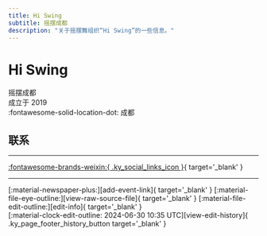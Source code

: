 ```yaml
---
title: Hi Swing
subtitle: 摇摆成都
description: "关于摇摆舞组织“Hi Swing”的一些信息。"
---
```


# Hi Swing

摇摆成都  
成立于 2019  
:fontawesome-solid-location-dot: 成都  


## 联系


---

 [:fontawesome-brands-weixin:{ .ky_social_links_icon }](# "HiSwing摇摆成都"){ target='_blank' }

---

<div class="ky_page_footer" markdown>
<div class="ky_page_footer_trailing" markdown="span">
[:material-newspaper-plus:][add-event-link]{ target='_blank' }
[:material-file-eye-outline:][view-raw-source-file]{ target='_blank' }
[:material-file-edit-outline:][edit-info]{ target='_blank' }
</div>
<div class="ky_page_footer_leading" markdown="span">
[:material-clock-edit-outline: 2024-06-30 10:35 UTC][view-edit-history]{ .ky_page_footer_history_button target='_blank' }
</div>
</div>

[add-event-link]: https://github.com/swingdance/events/issues/new?assignees=&labels=add+event&projects=&template=02-add_entity.yml&title=%5Bcn%5D%20%3CName%3E&region=cn&province=Sichuan&city=Chengdu&org_id=hi-swing "添加活动"
[view-raw-source-file]: https://github.com/swingdance/orgs/blob/main/cn/hi-swing.json "查看原始源文件"
[edit-info]: https://github.com/swingdance/orgs/issues/new?assignees=&labels=update+org&projects=&template=03-update_entity.yml&title=%5Bcn%5D%20Hi%20Swing&region=cn&id=hi-swing&name=Hi%20Swing "编辑信息"

[view-edit-history]: https://github.com/swingdance/orgs/commits/main/cn/hi-swing.json "查看编辑历史"
